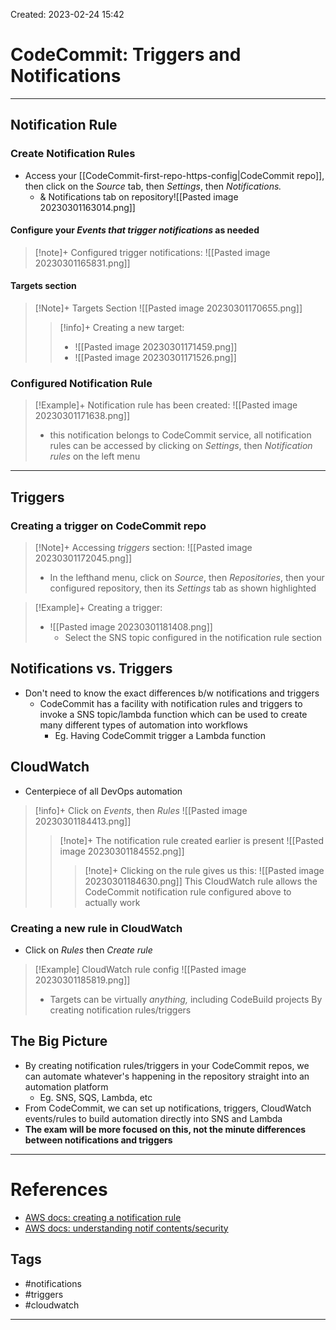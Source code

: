 Created: 2023-02-24 15:42
# CodeCommit: Triggers and Notifications
---
## Notification Rule
### Create Notification Rules
- Access your [[CodeCommit-first-repo-https-config|CodeCommit repo]], then click on the *Source* tab, then *Settings*, then *Notifications.* 
	- & Notifications tab on repository![[Pasted image 20230301163014.png]]
#### Configure your *Events that trigger notifications* as needed
>[!note]+ Configured trigger notifications:
> ![[Pasted image 20230301165831.png]]

#### Targets section
> [!Note]+ Targets Section
> ![[Pasted image 20230301170655.png]]
>>[!info]+ Creating a new target:
>>- ![[Pasted image 20230301171459.png]]
>>- ![[Pasted image 20230301171526.png]] 


### Configured Notification Rule
>[!Example]+ Notification rule has been created: 
>![[Pasted image 20230301171638.png]]
> - this notification belongs to CodeCommit service, all notification rules can be accessed by clicking on *Settings*, then *Notification rules* on the left menu



---

## Triggers
### Creating a trigger on CodeCommit repo
>[!Note]+ Accessing *triggers* section:
>![[Pasted image 20230301172045.png]]
> - In the lefthand menu, click on *Source*, then *Repositories*, then your configured repository, then its *Settings* tab as shown highlighted

>[!Example]+ Creating a trigger:
>- ![[Pasted image 20230301181408.png]]
>	- Select the SNS topic configured in the notification rule section

## Notifications vs. Triggers
- Don't need to know the exact differences b/w notifications and triggers
	- CodeCommit has a facility with notification rules and triggers to invoke a SNS topic/lambda function which can be used to create many different types of automation into workflows
		- Eg. Having CodeCommit trigger a Lambda function

## CloudWatch
- Centerpiece of all DevOps automation
>[!info]+ Click on *Events*, then *Rules*
>![[Pasted image 20230301184413.png]]
>>[!note]+ The notification rule created earlier is present
>>![[Pasted image 20230301184552.png]]
>>>[!note]+ Clicking on the rule gives us this:
>>>![[Pasted image 20230301184630.png]]
>>>This CloudWatch rule allows the CodeCommit notification rule configured above to actually work

### Creating a new rule in CloudWatch
- Click on *Rules* then *Create rule*
>[!Example] CloudWatch rule config
>![[Pasted image 20230301185819.png]]
>- Targets can be virtually *anything,* including CodeBuild projects
By creating notification rules/triggers  

## The Big Picture
- By creating notification rules/triggers in your CodeCommit repos, we can automate whatever's happening in the repository straight into an automation platform
	- Eg. SNS, SQS, Lambda, etc
- From CodeCommit, we can set up notifications, triggers, CloudWatch events/rules to build automation directly into SNS and Lambda
- **The exam will be more focused on this, not the minute differences between notifications and triggers**

___
# References
- [AWS docs: creating a notification rule](https://docs.aws.amazon.com/dtconsole/latest/userguide/notification-rule-create.html?icmpid=docs_acn_console)
- [AWS docs: understanding notif contents/security](https://docs.aws.amazon.com/dtconsole/latest/userguide/security.html#security-notifications)

## Tags
- #notifications
- #triggers
- #cloudwatch 
---